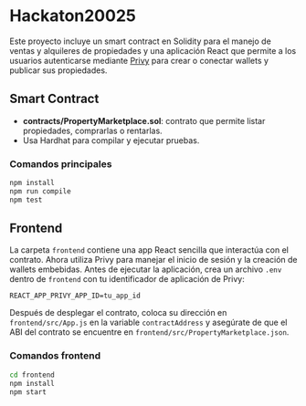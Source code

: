 # Hackaton20025

Este proyecto incluye un smart contract en Solidity para el manejo de ventas y alquileres de propiedades y una aplicación React que permite a los usuarios autenticarse mediante [Privy](https://www.privy.io/) para crear o conectar wallets y publicar sus propiedades.

## Smart Contract

- **contracts/PropertyMarketplace.sol**: contrato que permite listar propiedades, comprarlas o rentarlas.
- Usa Hardhat para compilar y ejecutar pruebas.

### Comandos principales

```bash
npm install
npm run compile
npm test
```

## Frontend


La carpeta `frontend` contiene una app React sencilla que interactúa con el contrato. Ahora utiliza Privy para manejar el inicio de sesión y la creación de wallets embebidas. Antes de ejecutar la aplicación, crea un archivo `.env` dentro de `frontend` con tu identificador de aplicación de Privy:

```
REACT_APP_PRIVY_APP_ID=tu_app_id
```

Después de desplegar el contrato, coloca su dirección en `frontend/src/App.js` en la variable `contractAddress` y asegúrate de que el ABI del contrato se encuentre en `frontend/src/PropertyMarketplace.json`.


### Comandos frontend

```bash
cd frontend
npm install
npm start
```
